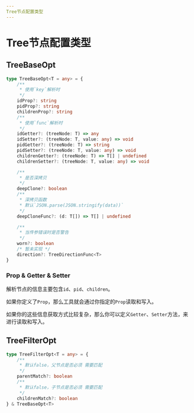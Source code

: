 ```yaml
---
Tree节点配置类型
---
```


# Tree节点配置类型

## TreeBaseOpt

```typescript
type TreeBaseOpt<T = any> = {
    /**
     * 使用`key`解析时
     */
    idProp?: string
    pidProp?: string
    childrenProp?: string
    /**
     * 使用`func`解析时
     */
    idGetter?: (treeNode: T) => any
    idSetter?: (treeNode: T, value: any) => void
    pidGetter?: (treeNode: T) => string
    pidSetter?: (treeNode: T, value: any) => void
    childrenGetter?: (treeNode: T) => T[] | undefined
    childrenSetter?: (treeNode: T, value: any) => void

    /**
     * 是否深拷贝
     */
    deepClone?: boolean
    /**
     * 深拷贝函数
     * 默认`JSON.parse(JSON.stringify(data))`
     */
    deepCloneFunc?: (d: T[]) => T[] | undefined

    /**
     * 当传参错误时是否警告
     */
    worn?: boolean
    /* 暂未实现 */
    direction?: TreeDirectionFunc<T>
}
```

### Prop & Getter & Setter

解析节点的信息主要包含`id`、`pid`、`children`。

如果你定义了`Prop`，那么工具就会通过你指定的`Prop`读取和写入。

如果你的这些信息获取方式比较复杂，那么你可以定义`Getter`、`Setter`方法，来进行读取和写入。

## TreeFilterOpt

```typescript
type TreeFilterOpt<T = any> = {
    /**
     * 默认false，父节点是否必须 需要匹配
     */
    parentMatch?: boolean
    /**
     * 默认false，子节点是否必须 需要匹配
     */
    childrenMatch?: boolean
} & TreeBaseOpt<T>
```

